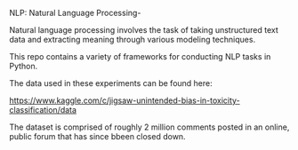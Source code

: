 NLP: Natural Language Processing-

Natural language processing involves the task of taking unstructured text data and extracting meaning 
through various modeling techniques.

This repo contains a variety of frameworks for conducting NLP tasks in Python. 

The data used in these experiments can be found here:

https://www.kaggle.com/c/jigsaw-unintended-bias-in-toxicity-classification/data

The dataset is comprised of roughly 2 million comments posted in an online, public forum that has since bbeen closed down. 
